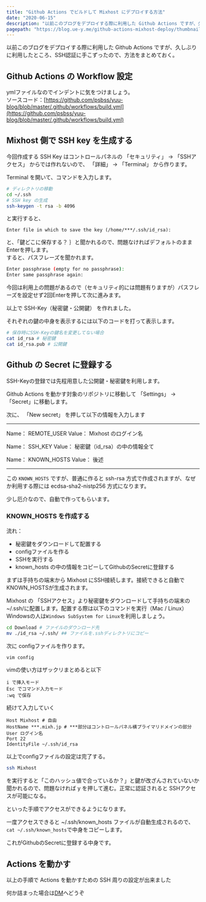 ```yaml
---
title: "Github Actions でビルドして Mixhost にデプロイする方法"
date: "2020-06-15"
description: "以前このブログをデプロイする際に利用した Github Actions ですが、久しぶりに利用したところ、SSH認証に手こずったので、方法をまとめておく。"
pagepath: "https://blog.ue-y.me/github-actions-mixhost-deploy/thumbnail.png"
---
```


以前このブログをデプロイする際に利用した Github Actions ですが、久しぶりに利用したところ、SSH認証に手こずったので、方法をまとめておく。

## Github Actions の Workflow 設定
ymlファイルなのでインデントに気をつけましょう。  
ソースコード：[https://github.com/psbss/yuu-blog/blob/master/.github/workflows/build.yml](https://github.com/psbss/yuu-blog/blob/master/.github/workflows/build.yml)

## Mixhost 側で SSH key を生成する
今回作成する SSH Key はコントロールパネルの 「セキュリティ」 → 「SSHアクセス」 からでは作れないので、 「詳細」 → 「Terminal」 から作ります。

Terminal を開いて、コマンドを入力します。

```bash
# ディレクトリの移動
cd ~/.ssh
# SSH key の生成
ssh-keygen -t rsa -b 4096
```
と実行すると、
```
Enter file in which to save the key (/home/***/.ssh/id_rsa):
```
と、「鍵どこに保存する？ ｝と聞かれるので、問題なければデフォルトのままEnterを押します。  
すると、パスフレーズを聞かれます。
```bash
Enter passphrase (empty for no passphrase):
Enter same passphrase again:
```
今回は利用上の問題があるので（セキュリティ的には問題有りますが）パスフレーズを設定せず2回Enterを押して次に進みます。

以上で SSH-Key（秘密鍵・公開鍵） を作れました。

それぞれの鍵の中身を表示するには以下のコードを打って表示します。
```bash
# 保存時にSSH-Keyの鍵名を変更してない場合
cat id_rsa # 秘密鍵
cat id_rsa.pub # 公開鍵
```

## Github の Secret に登録する

SSH-Keyの登録では先程用意した公開鍵・秘密鍵を利用します。

Github Actions を動かす対象のリポジトリに移動して 「Settings」 → 「Secret」に移動します。

次に、 「New secret」 を押して以下の情報を入力します

---

Name： REMOTE_USER
Value： Mixhost のログイン名

Name： SSH_KEY
Value： 秘密鍵（id_rsa）の中の情報全て

Name： KNOWN_HOSTS
Value： 後述

---

この ```KNOWN_HOSTS``` ですが、普通に作ると ssh-rsa 方式で作成されますが、なぜか利用する際には ecdsa-sha2-nistp256 方式になります。

少し厄介なので、自動で作ってもらいます。

### KNOWN_HOSTS を作成する

流れ：

- 秘密鍵をダウンロードして配置する
- configファイルを作る
- SSHを実行する
- known_hosts の中の情報をコピーしてGithubのSecretに登録する


まずは手持ちの端末から Mixhost にSSH接続します。接続できると自動でKNOWN_HOSTSが生成されます。

Mixhost の 「SSHアクセス」より秘密鍵をダウンロードして手持ちの端末の ~/.ssh/に配置します。配置する際は以下のコマンドを実行（Mac / Linux）Windowsの人は```Windows SubSystem for Linux```を利用しましょう。
```bash
cd Download # ファイルのダウンロード先
mv ./id_rsa ~/.ssh/ ## ファイルを.sshディレクトリにコピー
```
次に configファイルを作ります。

```bash
vim config
```

vimの使い方はザックリまとめると以下
```
i で挿入モード
Esc でコマンド入力モード
:wq で保存
```
続けて入力していく
```vim
Host Mixhost # 自由
HostName ***.mixh.jp # ***部分はコントロールパネル横プライマリドメインの部分
User ログイン名
Port 22
IdentityFile ~/.ssh/id_rsa
```
以上でconfigファイルの設定は完了する。
```bash
ssh Mixhost
```
を実行すると「このハッシュ値で合っているか？」と鍵が改ざんされていないか聞かれるので、問題なければ y を押して進む。正常に認証されると SSHアクセスが可能になる。

といった手順でアクセスができるようになります。

一度アクセスできると ~/.ssh/known_hosts ファイルが自動生成されるので、```cat ~/.ssh/known_hosts```で中身をコピーします。

これがGithubのSecretに登録する中身です。

## Actions を動かす
以上の手順で Actions を動かすための SSH 周りの設定が出来ました

何か詰まった場合は[DM](https://twitter.com/psnzbss)へどうぞ